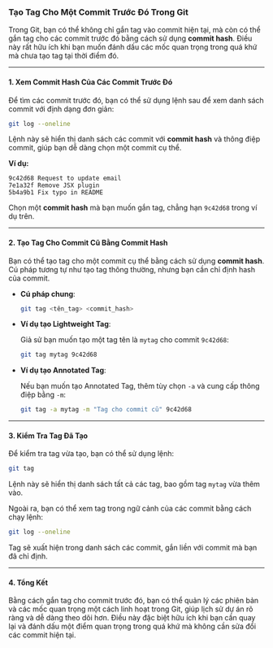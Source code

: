 ### Tạo Tag Cho Một Commit Trước Đó Trong Git

Trong Git, bạn có thể không chỉ gắn tag vào commit hiện tại, mà còn có thể gắn tag cho các commit trước đó bằng cách sử dụng **commit hash**. Điều này rất hữu ích khi bạn muốn đánh dấu các mốc quan trọng trong quá khứ mà chưa tạo tag tại thời điểm đó.

---

#### **1. Xem Commit Hash Của Các Commit Trước Đó**

Để tìm các commit trước đó, bạn có thể sử dụng lệnh sau để xem danh sách commit với định dạng đơn giản:

```bash
git log --oneline
```

Lệnh này sẽ hiển thị danh sách các commit với **commit hash** và thông điệp commit, giúp bạn dễ dàng chọn một commit cụ thể.

**Ví dụ:**

```plaintext
9c42d68 Request to update email
7e1a32f Remove JSX plugin
5b4a9b1 Fix typo in README
```

Chọn một **commit hash** mà bạn muốn gắn tag, chẳng hạn `9c42d68` trong ví dụ trên.

---

#### **2. Tạo Tag Cho Commit Cũ Bằng Commit Hash**

Bạn có thể tạo tag cho một commit cụ thể bằng cách sử dụng **commit hash**. Cú pháp tương tự như tạo tag thông thường, nhưng bạn cần chỉ định hash của commit.

- **Cú pháp chung**:

  ```bash
  git tag <tên_tag> <commit_hash>
  ```

- **Ví dụ tạo Lightweight Tag**:

  Giả sử bạn muốn tạo một tag tên là `mytag` cho commit `9c42d68`:

  ```bash
  git tag mytag 9c42d68
  ```

- **Ví dụ tạo Annotated Tag**:

  Nếu bạn muốn tạo Annotated Tag, thêm tùy chọn `-a` và cung cấp thông điệp bằng `-m`:

  ```bash
  git tag -a mytag -m "Tag cho commit cũ" 9c42d68
  ```

---

#### **3. Kiểm Tra Tag Đã Tạo**

Để kiểm tra tag vừa tạo, bạn có thể sử dụng lệnh:

```bash
git tag
```

Lệnh này sẽ hiển thị danh sách tất cả các tag, bao gồm tag `mytag` vừa thêm vào.

Ngoài ra, bạn có thể xem tag trong ngữ cảnh của các commit bằng cách chạy lệnh:

```bash
git log --oneline
```

Tag sẽ xuất hiện trong danh sách các commit, gắn liền với commit mà bạn đã chỉ định.

---

#### **4. Tổng Kết**

Bằng cách gắn tag cho commit trước đó, bạn có thể quản lý các phiên bản và các mốc quan trọng một cách linh hoạt trong Git, giúp lịch sử dự án rõ ràng và dễ dàng theo dõi hơn. Điều này đặc biệt hữu ích khi bạn cần quay lại và đánh dấu một điểm quan trọng trong quá khứ mà không cần sửa đổi các commit hiện tại.
